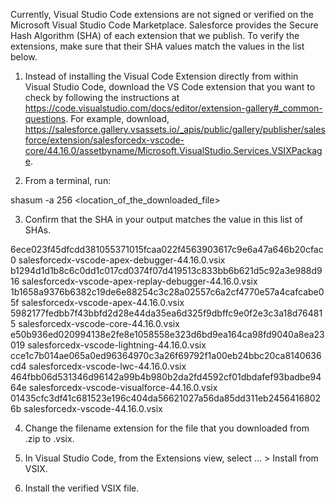 Currently, Visual Studio Code extensions are not signed or verified on the
Microsoft Visual Studio Code Marketplace. Salesforce provides the Secure Hash
Algorithm (SHA) of each extension that we publish. To verify the extensions,
make sure that their SHA values match the values in the list below.

1. Instead of installing the Visual Code Extension directly from within Visual
   Studio Code, download the VS Code extension that you want to check by
   following the instructions at
   https://code.visualstudio.com/docs/editor/extension-gallery#_common-questions.
   For example, download,
   https://salesforce.gallery.vsassets.io/_apis/public/gallery/publisher/salesforce/extension/salesforcedx-vscode-core/44.16.0/assetbyname/Microsoft.VisualStudio.Services.VSIXPackage.

2. From a terminal, run:

shasum -a 256 <location_of_the_downloaded_file>

3. Confirm that the SHA in your output matches the value in this list of SHAs.

6ece023f45dfcdd381055371015fcaa022f4563903617c9e6a47a646b20cfac0  salesforcedx-vscode-apex-debugger-44.16.0.vsix
b1294d1d1b8c6c0dd1c017cd0374f07d419513c833bb6b621d5c92a3e988d916  salesforcedx-vscode-apex-replay-debugger-44.16.0.vsix
1b1658a9376b6382c19de6e88254c3c28a02557c6a2cf4770e57a4cafcabe05f  salesforcedx-vscode-apex-44.16.0.vsix
5982177fedbb7f43bbfd2d28e44da35ea6d325f9dbffc9e0f2e3c3a18d764815  salesforcedx-vscode-core-44.16.0.vsix
e50b936ed020994138e2fe8e1058558e323d6bd9ea164ca98fd9040a8ea23019  salesforcedx-vscode-lightning-44.16.0.vsix
cce1c7b014ae065a0ed96364970c3a26f69792f1a00eb24bbc20ca8140636cd4  salesforcedx-vscode-lwc-44.16.0.vsix
464fbb06d531346d96142a99b4b980b2da2fd4592cf01dbdafef93badbe9464e  salesforcedx-vscode-visualforce-44.16.0.vsix
01435cfc3df41c681523e196c404da56621027a56da85dd311eb24564168026b  salesforcedx-vscode-44.16.0.vsix


4. Change the filename extension for the file that you downloaded from .zip to
.vsix.

5. In Visual Studio Code, from the Extensions view, select ... > Install from
VSIX.

6. Install the verified VSIX file.
